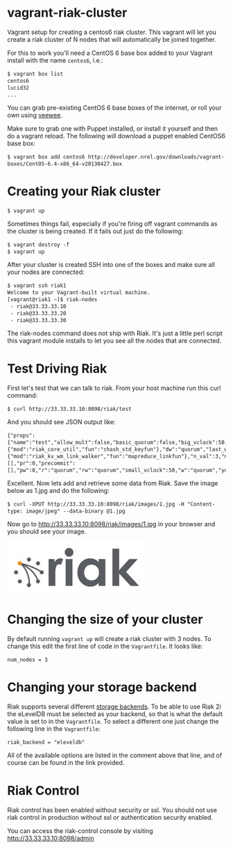 vagrant-riak-cluster
====================

Vagrant setup for creating a centos6 riak cluster. This vagrant
will let you create a riak cluster of N nodes that will automatically
be joined together.

For this to work you'll need a CentOS 6 base box added
to your Vagrant install with the name `centos6`, i.e.:

    $ vagrant box list
    centos6
    lucid32
    ...

You can grab pre-existing CentOS 6 base boxes of the internet, or roll
your own using [veewee](https://github.com/jedi4ever/veewee/).

Make sure to grab one with Puppet installed, or install it yourself and then
do a vagrant reload. The following will download a puppet enabled CentOS6
base box:

    $ vagrant box add centos6 http://developer.nrel.gov/downloads/vagrant-boxes/CentOS-6.4-x86_64-v20130427.box

Creating your Riak cluster
==========================

    $ vagrant up

Sometimes things fail, especially if you're firing off vagrant commands as the
cluster is being created. If it fails out just do the following:

    $ vagrant destroy -f
    $ vagrant up

After your cluster is created SSH into one of the boxes and make sure all your
nodes are connected:

    $ vagrant ssh riak1
    Welcome to your Vagrant-built virtual machine.
    [vagrant@riak1 ~]$ riak-nodes
     - riak@33.33.33.10
     - riak@33.33.33.20
     - riak@33.33.33.30

The riak-nodes command does not ship with Riak. It's just a little perl script
this vagrant module installs to let you see all the nodes that are connected.

Test Driving Riak
=================

First let's test that we can talk to riak. From your host machine run this
curl command:

    $ curl http://33.33.33.10:8098/riak/test

And you should see JSON output like:

    {"props":{"name":"test","allow_mult":false,"basic_quorum":false,"big_vclock":50,"chash_keyfun":{"mod":"riak_core_util","fun":"chash_std_keyfun"},"dw":"quorum","last_write_wins":false,"linkfun":{"mod":"riak_kv_wm_link_walker","fun":"mapreduce_linkfun"},"n_val":3,"notfound_ok":true,"old_vclock":86400,"postcommit":[],"pr":0,"precommit":[],"pw":0,"r":"quorum","rw":"quorum","small_vclock":50,"w":"quorum","young_vclock":20}}

Excellent. Now lets add and retrieve some data from Riak. Save the image
below as 1.jpg and do the following:

    $ curl -XPUT http://33.33.33.10:8098/riak/images/1.jpg -H "Content-type: image/jpeg" --data-binary @1.jpg

Now go to http://33.33.33.10:8098/riak/images/1.jpg in your browser and you
should see your image.

![Alt text](files/1.jpg)

Changing the size of your cluster
=================================

By default running `vagrant up` will create a riak cluster
with 3 nodes. To change this edit the first line of code in
the `Vagrantfile`. It looks like:

    num_nodes = 3

Changing your storage backend
=============================

Riak supports several different [storage backends](http://docs.basho.com/riak/latest/ops/building/planning/backends/). To be able to use Riak 2i the eLevelDB must be selected as your backend,
so that is what the default value is set to in the `Vagrantfile`. To select
a different one just change the following line in the `Vagrantfile`:

    riak_backend = "eleveldb"

All of the available options are listed in the comment above that line,
and of course can be found in the link provided.

Riak Control
============

Riak control has been enabled without security or ssl. You should not use riak control in production without ssl or authentication security enabled.

You can access the riak-control console by visiting http://33.33.33.10:8098/admin

